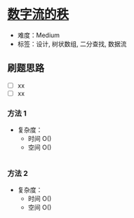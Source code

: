 # [数字流的秩](https://leetcode-cn.com/problems/rank-from-stream-lcci/)

- 难度：Medium
- 标签：设计, 树状数组, 二分查找, 数据流

## 刷题思路

- [ ] xx
- [ ] xx

### 方法 1

- 复杂度：
    - 时间 O()
    - 空间 O()

``` js

```

### 方法 2

- 复杂度：
    - 时间 O()
    - 空间 O()

``` js

```
